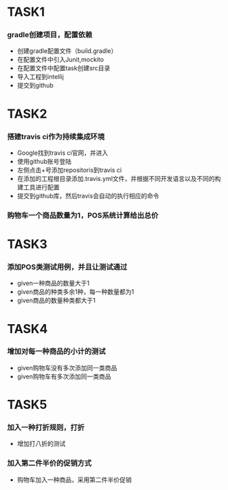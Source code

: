 # TASK1
### gradle创建项目，配置依赖
* 创建gradle配置文件（build.gradle）
* 在配置文件中引入Junit,mockito
* 在配置文件中配置task创建src目录
* 导入工程到intellij
* 提交到github

# TASK2
### 搭建travis ci作为持续集成环境
* Google找到travis ci官网，并进入
* 使用github账号登陆
* 左侧点击+号添加repositoris到travis ci
* 在添加的工程根目录添加.travis.yml文件，并根据不同开发语言以及不同的构建工具进行配置
* 提交到github库，然后travis会自动的执行相应的命令

### 购物车一个商品数量为1，POS系统计算给出总价

# TASK3
### 添加POS类测试用例，并且让测试通过
* given一种商品的数量大于1
* given商品的种类多余1种，每一种数量都为1
* given商品的数量种类都大于1

# TASK4
### 增加对每一种商品的小计的测试
* given购物车没有多次添加同一类商品
* given购物车有多次添加同一类商品

# TASK5
### 加入一种打折规则，打折
* 增加打八折的测试
### 加入第二件半价的促销方式
* 购物车加入一种商品，采用第二件半价促销


